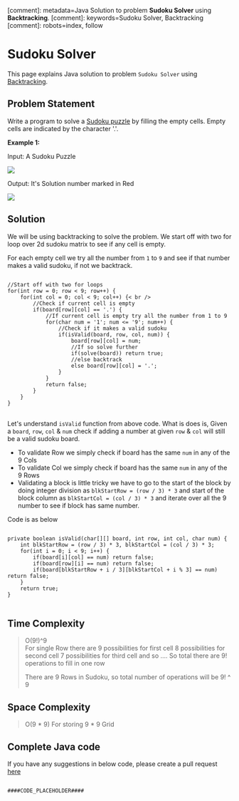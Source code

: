 [comment]: metadata=Java Solution to problem <strong>Sudoku Solver</strong> using <strong>Backtracking</strong>.
[comment]: keywords=Sudoku Solver, Backtracking
[comment]: robots=index, follow






<h1>Sudoku Solver</h1>
<p>
This page explains Java solution to problem <code class="inline">Sudoku Solver</code> using <a href="####BASEURL####what-is-backtracking" class="absolute" target="_blank" rel="noopener noreferrer">Backtracking</a>.
</p>





<h2 class="heading">Problem Statement</h2>
<p>
Write a program to solve a <a href="https://simple.wikipedia.org/wiki/Sudoku" class="absolute" target="_blank" rel="noopener noreferrer">Sudoku puzzle</a> by filling the empty cells. Empty cells are indicated by the character '.'. 
</p>






<b>Example 1:</b>
<p class="paragraph-heading">Input: A Sudoku Puzzle</p>
<img src="https://upload.wikimedia.org/wikipedia/commons/thumb/f/ff/Sudoku-by-L2G-20050714.svg/250px-Sudoku-by-L2G-20050714.svg.png" />

<p class="paragraph-heading">Output: It's Solution number marked in Red</p>
<img src="https://upload.wikimedia.org/wikipedia/commons/thumb/3/31/Sudoku-by-L2G-20050714_solution.svg/250px-Sudoku-by-L2G-20050714_solution.svg.png" />




<h2 class="heading">Solution</h2>
<p>
We will be using backtracking to solve the problem. We start off with two for loop over 2d sudoku matrix to see if any cell is empty.
</p>
<p>
For each empty cell we try all the number from <code class="inline">1</code> to <code class="inline">9</code> and see if that number makes a valid sudoku, if not we backtrack.
</p>
<pre>
<code class="language-java">
//Start off with two for loops
for(int row = 0; row &lt; 9; row++) {
    for(int col = 0; col &lt; 9; col++) {< br />
        //Check if current cell is empty
        if(board[row][col] == '.') {
            //If current cell is empty try all the number from 1 to 9
            for(char num = '1'; num <= '9'; num++) {
                //Check if it makes a valid sudoku
                if(isValid(board, row, col, num)) {
                    board[row][col] = num;
                    //If so solve further 
                    if(solve(board)) return true;
                    //else backtrack
                    else board[row][col] = '.';
                }
            }
            return false;
        }
    }
}
</code>
</pre>


<p class="paragraph-heading">
Let's understand <code class="inline">isValid</code> function from above code. What is does is, Given a <code class="inline">board</code>, <code class="inline">row</code>, <code class="inline">col</code> & <code class="inline">num</code> check if adding a number at given <code class="inline">row</code> & <code class="inline">col</code> will still be a valid sudoku board.
</p>
<ul>
<li>To validate Row we simply check if board has the same <code class="inline">num</code> in any of the 9 Cols</li>
<li>To validate Col we simply check if board has the same <code class="inline">num</code> in any of the 9 Rows</li>
<li>Validating a block is little tricky we have to go to the start of the block by doing integer division as <code class="inline">blkStartRow = (row / 3) * 3</code> and start of the block column as <code class="inline">blkStartCol = (col / 3) * 3</code> and iterate over all the 9 number to see if block has same number. </li>
</ul>
<p>Code is as below</p>
<pre>
<code class="language-java">
private boolean isValid(char[][] board, int row, int col, char num) {
    int blkStartRow = (row / 3) * 3, blkStartCol = (col / 3) * 3;
    for(int i = 0; i &lt; 9; i++) {
        if(board[i][col] == num) return false;
        if(board[row][i] == num) return false;
        if(board[blkStartRow + i / 3][blkStartCol + i % 3] == num) return false;
    }
    return true;
}
</code>
</pre>




<h2 class="heading">Time Complexity</h2>
<blockquote>
<p>
O(9!)^9 <br />
For single Row there are 
    9 possibilities for first cell
    8 possibilities for second cell
    7 possibilities for third cell and so ....
So total there are 9! operations to fill in one row

There are 9 Rows in Sudoku, so total number of operations will be 9! ^ 9
</p>
</blockquote>




<h2 class="heading">Space Complexity</h2>
<blockquote>
<p>
O(9 * 9)
For storing 9 * 9 Grid
</p>
</blockquote>




<h2 class="heading">Complete Java code</h2>
If you have any suggestions in below code, please create a pull request <a href="####LINK_PLACEHOLDER####" target="_blank" rel="noopener noreferrer" class="absolute">here</a>
<pre>
<code class="language-java">
####CODE_PLACEHOLDER####
</code>
</pre>